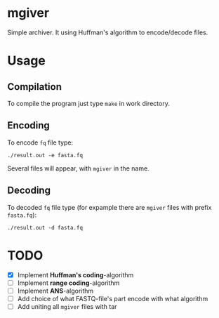 # mgiver
Simple archiver. It using Huffman's algorithm to encode/decode files.

# Usage

## Compilation

To compile the program just type `make` in work directory.

## Encoding

To encode `fq` file type:

```
./result.out -e fasta.fq
```

Several files will appear, with `mgiver` in the name.

## Decoding

To decoded `fq` file type (for expample there are `mgiver` files with prefix `fasta.fq`):

```
./result.out -d fasta.fq
```

# TODO

- [x] Implement **Huffman's coding**-algorithm
- [ ] Implement **range coding**-algorithm
- [ ] Implement **ANS**-algorithm
- [ ] Add choice of what FASTQ-file's part encode with what algorithm
- [ ] Add uniting all `mgiver` files with tar
